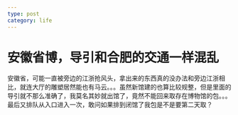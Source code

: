```yaml
---
type: post
category: life
---
```

# 安徽省博，导引和合肥的交通一样混乱

安徽省，可能一直被旁边的江浙抢风头，拿出来的东西真的没办法和旁边江浙相比，就连大厅的雕塑居然能也有马云。。。虽然新馆建的也算比较规整，但是里面的导引就不那么准确了，我莫名其妙就出馆了，竟然不能回来取存在博物馆的包。。。最后又排队从入口进入一次，敢问如果排到闭馆了我包是不是要第二天取？